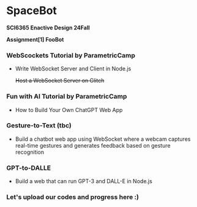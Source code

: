 # SpaceBot

**SCI6365 Enactive Design 24Fall**

**Assignment[1] FooBot**

### WebScockets Tutorial by ParametricCamp

- Write WebSocket Server and Client in Node.js

  <s>Host a WebSocket Server on Glitch</s>

### Fun with AI Tutorial by ParametricCamp

- How to Build Your Own ChatGPT Web App

### Gesture-to-Text (tbc)

- Build a chatbot web app using WebSocket where a webcam captures real-time gestures and generates feedback based on gesture recognition

### GPT-to-DALLE

- Build a web that can run GPT-3 and DALL-E in Node.js

### Let's upload our codes and progress here :)
